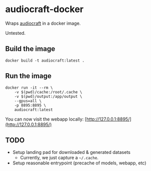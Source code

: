 # audiocraft-docker

Wraps [audiocraft](https://github.com/facebookresearch/audiocraft) in a docker
image.

Untested.

## Build the image

```shell
docker build -t audiocraft:latest .
```

## Run the image

```shell
docker run -it --rm \
    -v $(pwd)/cache:/root/.cache \
    -v $(pwd)/output:/app/output \
    --gpus=all \
    -p 8895:8895 \
    audiocraft:latest
```

You can now visit the webapp locally: [http://127.0.0.1:8895/](http://127.0.0.1:8895/)

## TODO

- Setup landing pad for downloaded & generated datasets
  - Currently, we just capture a `~/.cache`.
- Setup reasonable entrypoint (precache of models, webapp, etc)
